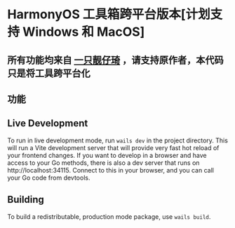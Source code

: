 # HarmonyOS 工具箱跨平台版本[计划支持 Windows 和 MacOS]

## 所有功能均来自 [一只靓仔琦](https://space.bilibili.com/430813939) ，请支持原作者，本代码只是将工具跨平台化

## 功能

## Live Development

To run in live development mode, run `wails dev` in the project directory. This will run a Vite development
server that will provide very fast hot reload of your frontend changes. If you want to develop in a browser
and have access to your Go methods, there is also a dev server that runs on http://localhost:34115. Connect
to this in your browser, and you can call your Go code from devtools.

## Building

To build a redistributable, production mode package, use `wails build`.
